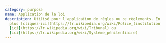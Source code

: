 ```yaml
---
category: purpose
name: Application de la loi
description: Utilisé pour l'application de règles ou de règlements. En savoir
  plus [cliquez-ici](https://fr.wikipedia.org/wiki/Police_(institution)),
  [ici](https://fr.wikipedia.org/wiki/Tribunal) ou
  [ici](https://fr.wikipedia.org/wiki/Système_pénitentiaire)
---
```

